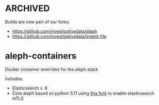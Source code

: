 # ARCHIVED

Builds are now part of our forks:
- https://github.com/investigativedata/aleph
- https://github.com/investigativedata/ingest-file

# aleph-containers

Docker container overrides for the aleph stack

includes:

- Elasticsearch v. 8
- Core aleph based on python 3.11 using [this fork](https://github.com/investigativedata/aleph/tree/config/elasticsearch) to enable elasticsearch mTLS
